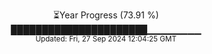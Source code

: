 <p align="center">
⏳Year Progress (73.91 %)<br>
██████████████████████▁▁▁▁▁▁▁▁ <br>
<sub>Updated: Fri, 27 Sep 2024 12:04:25 GMT</sub>
</p>

